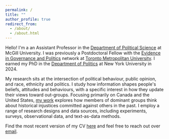 ```yaml
---
permalink: /
title: ""
author_profile: true
redirect_from: 
  - /about/
  - /about.html
---
```


Hello! I'm a an Assistant Professor in the [Department of Political Science](https://www.mcgill.ca/politicalscience) at McGill University. I was previously a Postdoctoral Fellow with the [Evidence in Governance and Politics](https://egap.org) network at [Toronto Metropolitan University](https://www.torontomu.ca). I earned my PhD in the [Department of Politics](http://as.nyu.edu/politics.html) at New York University in 2024. 

My research sits at the intersection of political behaviour, public opinion, and race, ethnicity and politics. I study how information shapes people's beliefs, attitudes and behaviours, with a specific interest in how they update their views toward out-groups. Focusing primarily on Canada and the United States, [my work](/research/) explores how members of dominant groups think about historical injustices committed against others in the past. I employ a range of research designs and data sources, including experiments, surveys, observational data, and text-as-data methods.

Find the most recent version of my CV [here](/files/CV.pdf) and feel free to reach out over [email](mailto:mark.williamson@mcgill.ca). 
